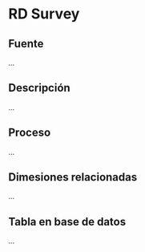 # RD Survey

## Fuente
...

## Descripción
...

## Proceso
...

## Dimesiones relacionadas
...

## Tabla en base de datos
...


